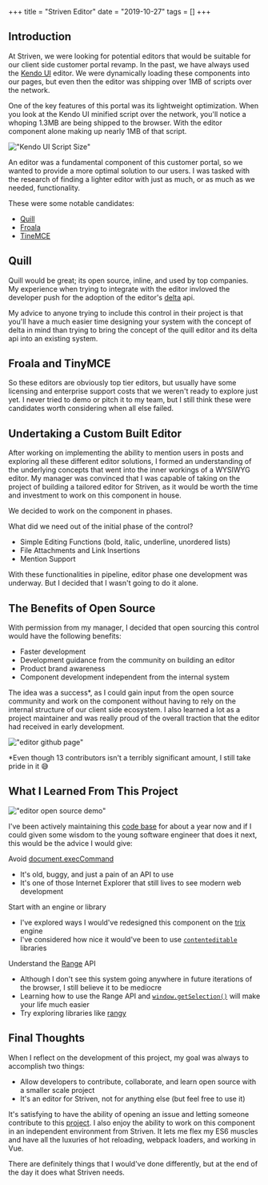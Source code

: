 +++
title = "Striven Editor"
date = "2019-10-27"
tags = []
+++

## Introduction

At Striven, we were looking for potential editors that would be suitable for our client side customer portal revamp. In the past, we have always used the [Kendo UI](https://www.telerik.com/kendo-ui) editor. We were dynamically loading these components into our pages, but even then the editor was shipping over 1MB of scripts over the network.

One of the key features of this portal was its lightweight optimization. When you look at the Kendo UI minified script over the network, you'll notice a whoping 1.3MB are being shipped to the browser. With the editor component alone making up nearly 1MB of that script.

!["Kendo UI Script Size"](/images/0bcda974-b314-4aaf-b3ac-cc59534b5748.png)

An editor was a fundamental component of this customer portal, so we wanted to provide a more optimal solution to our users. I was tasked with the research of finding a lighter editor with just as much, or as much as we needed, functionality.

These were some notable candidates:

*   [Quill](https://quilljs.com/)
*   [Froala](https://froala.com/wysiwyg-editor/)
*   [TineMCE](https://www.tiny.cloud/features)

## Quill

Quill would be great; its open source, inline, and used by top companies. My experience when trying to integrate with the editor invloved the developer push for the adoption of the editor's [delta](https://quilljs.com/docs/delta/) api.

My advice to anyone trying to include this control in their project is that you'll have a much easier time designing your system with the concept of delta in mind than trying to bring the concept of the quill editor and its delta api into an existing system.

## Froala and TinyMCE

So these editors are obviously top tier editors, but usually have some licensing and enterprise support costs that we weren't ready to explore just yet. I never tried to demo or pitch it to my team, but I still think these were candidates worth considering when all else failed.

## Undertaking a Custom Built Editor

After working on implementing the ability to mention users in posts and exploring all these different editor solutions, I formed an understanding of the underlying concepts that went into the inner workings of a WYSIWYG editor. My manager was convinced that I was capable of taking on the project of building a tailored editor for Striven, as it would be worth the time and investment to work on this component in house.

We decided to work on the component in phases.

What did we need out of the initial phase of the control?

*   Simple Editing Functions (bold, italic, underline, unordered lists)
*   File Attachments and Link Insertions
*   Mention Support

With these functionalities in pipeline, editor phase one development was underway. But I decided that I wasn't going to do it alone.

## The Benefits of Open Source

With permission from my manager, I decided that open sourcing this control would have the following benefits:

*   Faster development
*   Development guidance from the community on building an editor
*   Product brand awareness
*   Component development independent from the internal system

The idea was a success\*, as I could gain input from the open source community and work on the component without having to rely on the internal structure of our client side ecosystem. I also learned a lot as a project maintainer and was really proud of the overall traction that the editor had received in early development.

!["editor github page"](/images/963fcb0b-63ed-44bc-8fcb-a79882ee237d.png)

\*Even though 13 contributors isn't a terribly significant amount, I still take pride in it 😅

## What I Learned From This Project

!["editor open source demo"](/images/d03e30dd-b964-4199-b2b6-f56168b44b06.png)

I've been actively maintaining this [code base](https://github.com/striven-erp/striven-editor) for about a year now and if I could given some wisdom to the young software engineer that does it next, this would be the advice I would give:

Avoid [document.execCommand](https://developer.mozilla.org/en-US/docs/Web/API/Document/execCommand)

*   It's old, buggy, and just a pain of an API to use
*   It's one of those Internet Explorer that still lives to see modern web development

Start with an engine or library

*   I've explored ways I would've redesigned this component on the [trix](https://github.com/basecamp/trix) engine
*   I've considered how nice it would've been to use [`contenteditable`](https://getcontenttools.com/api/content-edit) libraries

Understand the [Range](https://developer.mozilla.org/en-US/docs/Web/API/Range) API

*   Although I don't see this system going anywhere in future iterations of the browser, I still believe it to be mediocre
*   Learning how to use the Range API and [`window.getSelection()`](https://developer.mozilla.org/en-US/docs/Web/API/Window/getSelection) will make your life much easier
*   Try exploring libraries like [rangy](https://github.com/timdown/rangy)

## Final Thoughts

When I reflect on the development of this project, my goal was always to accomplish two things:

*   Allow developers to contribute, collaborate, and learn open source with a smaller scale project
*   It's an editor for Striven, not for anything else (but feel free to use it)

It's satisfying to have the ability of opening an issue and letting someone contribute to this [project](https://github.com/striven-erp/striven-editor). I also enjoy the ability to work on this component in an independent environment from Striven. It lets me flex my ES6 muscles and have all the luxuries of hot reloading, webpack loaders, and working in Vue.

There are definitely things that I would've done differently, but at the end of the day it does what Striven needs.
